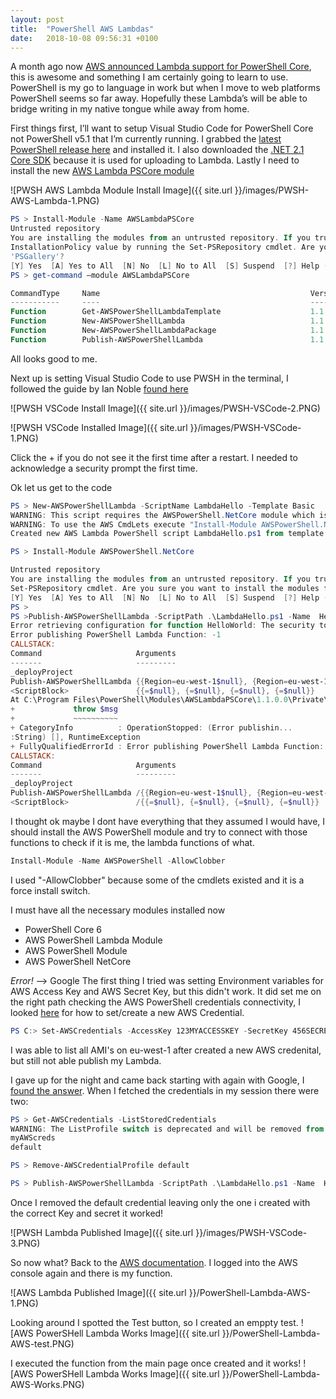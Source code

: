 ```yaml
---
layout: post
title:  "PowerShell AWS Lambdas"
date:   2018-10-08 09:56:31 +0100
---
```


A month ago now [AWS announced Lambda support for PowerShell Core](https://aws.amazon.com/blogs/developer/announcing-lambda-support-for-powershell-core/), this is awesome and something I am certainly going to learn to use. PowerShell is my go to language in work but when I move to web platforms PowerShell seems so far away. Hopefully these Lambda’s will be able to bridge writing in my native tongue while away from home.

First things first, I’ll want to setup Visual Studio Code for PowerShell Core not PowerShell v5.1 that I’m currently running. I grabbed the [latest PowerShell release here](https://github.com/PowerShell/PowerShell/releases) and installed it. I also downloaded the [.NET 2.1 Core SDK](https://www.microsoft.com/net/download) because it is used for uploading to Lambda. Lastly I need to install the new [AWS Lambda PSCore module](https://www.powershellgallery.com/packages/AWSLambdaPSCore/1.1.0.0)

![PWSH AWS Lambda Module Install Image]({{ site.url }}/images/PWSH-AWS-Lambda-1.PNG)

```powershell
PS > Install-Module -Name AWSLambdaPSCore
Untrusted repository
You are installing the modules from an untrusted repository. If you trust this repository, change its
InstallationPolicy value by running the Set-PSRepository cmdlet. Are you sure you want to install the modules from
'PSGallery'?
[Y] Yes  [A] Yes to All  [N] No  [L] No to All  [S] Suspend  [?] Help (default is "N"): A
PS > get-command –module AWSLambdaPSCore

CommandType     Name                                               Version    Source
-----------     ----                                               -------    ------
Function        Get-AWSPowerShellLambdaTemplate                    1.1.0.0    AWSLambdaPSCore
Function        New-AWSPowerShellLambda                            1.1.0.0    AWSLambdaPSCore
Function        New-AWSPowerShellLambdaPackage                     1.1.0.0    AWSLambdaPSCore
Function        Publish-AWSPowerShellLambda                        1.1.0.0    AWSLambdaPSCore
```

All looks good to me.

Next up is setting Visual Studio Code to use PWSH in the terminal, I followed the guide by Ian Noble [found here](https://www.iannoble.co.uk/use-powershell-core-visual-studio-code/)

![PWSH VSCode Install Image]({{ site.url }}/images/PWSH-VSCode-2.PNG)

![PWSH VSCode Installed Image]({{ site.url }}/images/PWSH-VSCode-1.PNG)

Click the + if you do not see it the first time after a restart. I needed to acknowledge a security prompt the first time.

Ok let us get to the code

```powershell
PS > New-AWSPowerShellLambda -ScriptName LambdaHello -Template Basic
WARNING: This script requires the AWSPowerShell.NetCore module which is not installed locally.
WARNING: To use the AWS CmdLets execute "Install-Module AWSPowerShell.NetCore" and then update the #Requires statement to the version installed. If you are not going to use the AWS CmdLets then remove the #Requires statement from the script.
Created new AWS Lambda PowerShell script LambdaHello.ps1 from template Basic at C:\LambdaHello

PS > Install-Module AWSPowerShell.NetCore

Untrusted repository
You are installing the modules from an untrusted repository. If you trust this repository, change its InstallationPolicy value by running the
Set-PSRepository cmdlet. Are you sure you want to install the modules from 'PSGallery'?
[Y] Yes  [A] Yes to All  [N] No  [L] No to All  [S] Suspend  [?] Help (default is "N"): A
PS >
PS >Publish-AWSPowerShellLambda -ScriptPath .\LambdaHello.ps1 -Name  HelloWorld -Region eu-west-1
Error retrieving configuration for function HelloWorld: The security token included in the request is invalid.
Error publishing PowerShell Lambda Function: -1
CALLSTACK:
Command                     Arguments
-------                     ---------
_deployProject
Publish-AWSPowerShellLambda {{Region=eu-west-1$null}, {Region=eu-west-1$null}, {Region=eu-west-1$null}, {Region=eu-we...
<ScriptBlock>               {{=$null}, {=$null}, {=$null}, {=$null}}
At C:\Program Files\PowerShell\Modules\AWSLambdaPSCore\1.1.0.0\Private\_DeploymentFunctions.ps1:194 char:13
+             throw $msg
+             ~~~~~~~~~~
+ CategoryInfo          : OperationStopped: (Error publishin...
:String) [], RuntimeException
+ FullyQualifiedErrorId : Error publishing PowerShell Lambda Function: -1
CALLSTACK:
Command                     Arguments
-------                     ---------
_deployProject
Publish-AWSPowerShellLambda /{{Region=eu-west-1$null}, {Region=eu-west-1$null}, {Region=eu-west-1$null}, {Region=eu-we...
<ScriptBlock>               /{{=$null}, {=$null}, {=$null}, {=$null}}
```

I thought ok maybe I dont have everything that they assumed I would have, I should install the AWS PowerShell module and try to connect with those functions to check if it is me, the lambda functions of what.

```powershell
Install-Module -Name AWSPowerShell -AllowClobber
```

I used "-AllowClobber" because some of the cmdlets existed and it is a force install switch.

I must have all the necessary modules installed now

- PowerShell Core 6
- AWS PowerShell Lambda Module
- AWS PowerShell Module
- AWS PowerShell NetCore

*Error!* --> Google
The first thing I tried was setting Environment variables for AWS Access Key and AWS Secret Key, but this didn't work. It did set me on the right path checking the AWS PowerShell credentials connectivity, I looked [here](https://aws.amazon.com/blogs/developer/handling-credentials-with-aws-tools-for-windows-powershell/) for how to set/create a new AWS Credential.

```powershell
PS C:> Set-AWSCredentials -AccessKey 123MYACCESSKEY -SecretKey 456SECRETKEY -StoreAs myAWScreds
```

I was able to list all AMI's on eu-west-1 after created a new AWS credenital, but still not able publish my Lambda.

I gave up for the night and came back starting with again with Google, I 
[found the answer](https://stackoverflow.com/questions/43195587/aws-powershell-use-stsrole-the-security-token-included-in-the-request-is-inval). When I fetched the credentials in my session there were two:

```powershell
PS > Get-AWSCredentials -ListStoredCredentials
WARNING: The ListProfile switch is deprecated and will be removed from a future release.  Please use ListProfileDetail instead.
myAWScreds
default

PS > Remove-AWSCredentialProfile default

PS > Publish-AWSPowerShellLambda -ScriptPath .\LambdaHello.ps1 -Name  HelloWorld -Region eu-west-1
```

Once I removed the default credential leaving only the one i created with the correct Key and secret it worked!

![PWSH Lambda Published Image]({{ site.url }}/images/PWSH-VSCode-3.PNG)

So now what? Back to the [AWS documentation](https://aws.amazon.com/blogs/developer/announcing-lambda-support-for-powershell-core/). I logged into the AWS console again and there is my function.

![AWS Lambda Published Image]({{ site.url }}/PowerShell-Lambda-AWS-1.PNG)

Looking around I spotted the Test button, so I created an emppty test.
![AWS PowerSHell Lambda Works Image]({{ site.url }}/PowerShell-Lambda-AWS-test.PNG)

I executed the function from the main page once created and it works!
![AWS PowerSHell Lambda Works Image]({{ site.url }}/PowerShell-Lambda-AWS-Works.PNG)
